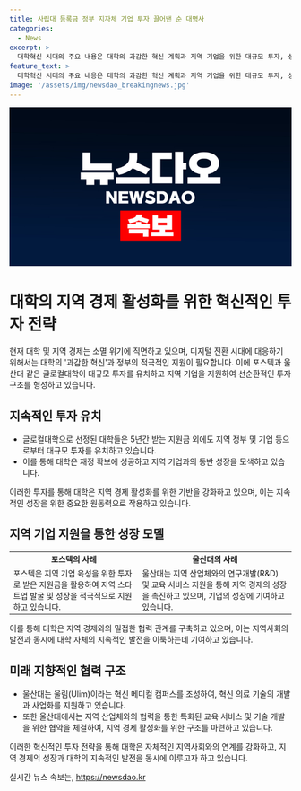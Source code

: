 ```yaml
---
title: 사립대 등록금 정부 지자체 기업 투자 끌어낸 순 대명사 
categories:
  - News
excerpt: >
  대학혁신 시대의 주요 내용은 대학의 과감한 혁신 계획과 지역 기업을 위한 대규모 투자, 성장을 지원하는 선순환 구조에 대해 소개하고 있습니다. 이를 통해 대학의 재투자 선순환과 지역 경제 성장을 모색하고 있습니다. 글로컬대학으로 선정된 대학들이 지역 기업 및 지자체로부터 투자를 유치하고, 이를 통해 성장한 자금을 다시 대학에 투자하는 방식을 통해 지역과 대학이 동반 성장할 수 있는 구조를 만들고 있습니다.
feature_text: >
  대학혁신 시대의 주요 내용은 대학의 과감한 혁신 계획과 지역 기업을 위한 대규모 투자, 성장을 지원하는 선순환 구조에 대해 소개하고 있습니다. 이를 통해 대학의 재투자 선순환과 지역 경제 성장을 모색하고 있습니다. 글로컬대학으로 선정된 대학들이 지역 기업 및 지자체로부터 투자를 유치하고, 이를 통해 성장한 자금을 다시 대학에 투자하는 방식을 통해 지역과 대학이 동반 성장할 수 있는 구조를 만들고 있습니다.
image: '/assets/img/newsdao_breakingnews.jpg'
---
```


<p><img src="/assets/img/newsdao_breakingnews.jpg" alt="koreaapp 속보" /></p>

<h1>대학의 지역 경제 활성화를 위한 혁신적인 투자 전략</h1>

<p data-ke-size="size16">현재 대학 및 지역 경제는 소멸 위기에 직면하고 있으며, 디지털 전환 시대에 대응하기 위해서는 대학의 '과감한 혁신'과 정부의 적극적인 지원이 필요합니다. 이에 포스텍과 울산대 같은 글로컬대학이 대규모 투자를 유치하고 지역 기업을 지원하여 선순환적인 투자 구조를 형성하고 있습니다.</p>

<h2 data-ke-size="size24">지속적인 투자 유치</h2>

<ul>
    <li>글로컬대학으로 선정된 대학들은 5년간 받는 지원금 외에도 지역 정부 및 기업 등으로부터 대규모 투자를 유치하고 있습니다.</li>
    <li>이를 통해 대학은 재정 확보에 성공하고 지역 기업과의 동반 성장을 모색하고 있습니다.</li>
</ul>

<p data-ke-size="size16">이러한 투자를 통해 대학은 지역 경제 활성화를 위한 기반을 강화하고 있으며, 이는 지속적인 성장을 위한 중요한 원동력으로 작용하고 있습니다.</p>

<h2 data-ke-size="size24">지역 기업 지원을 통한 성장 모델</h2>

<table>
    <tr>
        <td style="text-align: center; height: 17px;"><b>포스텍의 사례</b></td>
        <td style="text-align: center; height: 17px;"><b>울산대의 사례</b></td>
    </tr>
    <tr>
        <td>포스텍은 지역 기업 육성을 위한 투자로 받은 지원금을 활용하여 지역 스타트업 발굴 및 성장을 적극적으로 지원하고 있습니다.</td>
        <td>울산대는 지역 산업체와의 연구개발(R&D) 및 교육 서비스 지원을 통해 지역 경제의 성장을 촉진하고 있으며, 기업의 성장에 기여하고 있습니다.</td>
    </tr>
</table>

<p data-ke-size="size16">이를 통해 대학은 지역 경제와의 밀접한 협력 관계를 구축하고 있으며, 이는 지역사회의 발전과 동시에 대학 자체의 지속적인 발전을 이룩하는데 기여하고 있습니다.</p>

<h2 data-ke-size="size24">미래 지향적인 협력 구조</h2>

<ul>
    <li>울산대는 울림(Ulim)이라는 혁신 메디컬 캠퍼스를 조성하여, 혁신 의료 기술의 개발과 사업화를 지원하고 있습니다.</li>
    <li>또한 울산대에서는 지역 산업체와의 협력을 통한 특화된 교육 서비스 및 기술 개발을 위한 협약을 체결하여, 지역 경제 활성화를 위한 구조를 마련하고 있습니다.</li>
</ul>

<p data-ke-size="size16">이러한 혁신적인 투자 전략을 통해 대학은 자체적인 지역사회와의 연계를 강화하고, 지역 경제의 성장과 대학의 지속적인 발전을 동시에 이루고자 하고 있습니다.</p>
실시간 뉴스 속보는, <a href="https://newsdao.kr" rel="dofollow">https://newsdao.kr</a>


